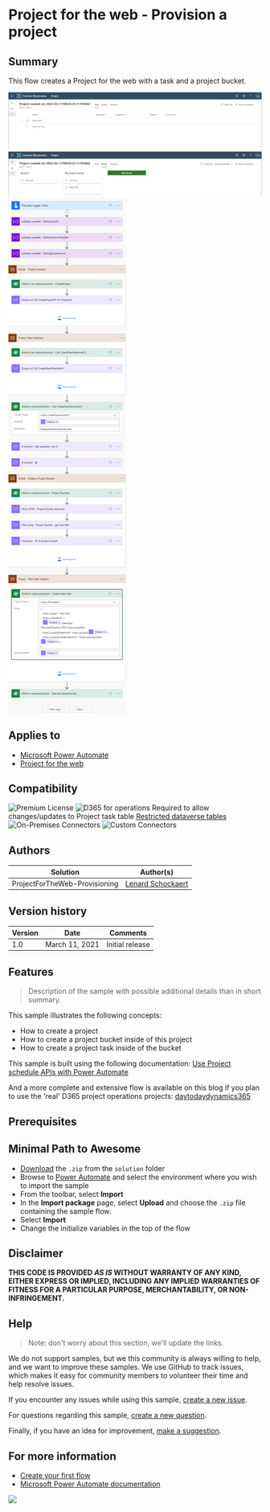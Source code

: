 # Project for the web - Provision a project

## Summary

This flow creates a Project for the web with a task and a project bucket.

![Result in project for the web Tasks](assets/Result1.png)
![Result in project for the web Project bucket](assets/Result2.png)
![Preview of the flow](assets/ConfiguredFlow.png)

## Applies to

* [Microsoft Power Automate](https://docs.microsoft.com/power-automate/)
* [Project for the web](https://support.microsoft.com/en-us/project)

## Compatibility

![Premium License](https://img.shields.io/badge/Premium%20License-Required-green.svg "required")
![D365 for operations](https://img.shields.io/badge/Premium%20License-Required-green.svg "required")
Required to allow changes/updates to Project task table [Restricted dataverse tables](https://docs.microsoft.com/en-us/powerapps/maker/data-platform/data-platform-restricted-entities) 
![On-Premises Connectors](https://img.shields.io/badge/On--Premises%20Connectors-No-green.svg "Does not use on-premise connectors")
![Custom Connectors](https://img.shields.io/badge/Custom%20Connectors-Not%20Required-green.svg "Does not use custom connectors")

## Authors

Solution|Author(s)
--------|---------
ProjectForTheWeb-Provisioning | [Lenard Schockaert](https://github.com/Lschockaert)

## Version history

Version|Date|Comments
-------|----|--------
1.0|March 11, 2021|Initial release

## Features

> Description of the sample with possible additional details than in short summary.

This sample illustrates the following concepts:

* How to create a project
* How to create a project bucket inside of this project
* How to create a project task inside of the bucket

This sample is built using the following documentation:
[Use Project schedule APIs with Power Automate](https://docs.microsoft.com/en-us/dynamics365/project-operations/project-management/scheduling-apis-powerautomate)

And a more complete and extensive flow is available on this blog if you plan to use the 'real' D365 project operations projects: [daytodaydynamics365](https://daytodaydynamics365.com/project-operations-and-project-for-the-web-schedule-api-guide-for-power-automate-users/)

## Prerequisites

## Minimal Path to Awesome

* [Download](./solution/ProjectForTheWeb-Provisioning.zip) the `.zip` from the `solution` folder
* Browse to [Power Automate](https://flow.microsoft.com/manage/environments) and select the environment where you wish to import the sample
* From the toolbar, select **Import**
* In the **Import package** page, select **Upload** and choose the `.zip` file containing the sample flow.
* Select **Import**
* Change the initialize variables in the top of the flow


## Disclaimer

**THIS CODE IS PROVIDED *AS IS* WITHOUT WARRANTY OF ANY KIND, EITHER EXPRESS OR IMPLIED, INCLUDING ANY IMPLIED WARRANTIES OF FITNESS FOR A PARTICULAR PURPOSE, MERCHANTABILITY, OR NON-INFRINGEMENT.**

## Help

> Note: don't worry about this section, we'll update the links.

We do not support samples, but we this community is always willing to help, and we want to improve these samples. We use GitHub to track issues, which makes it easy for  community members to volunteer their time and help resolve issues.

If you encounter any issues while using this sample, [create a new issue](https://github.com/pnp/powerautomate-samples/issues/new?assignees=&labels=Needs%3A+Triage+%3Amag%3A%2Ctype%3Abug-suspected&template=bug-report.yml&sample=YOURSAMPLENAME&authors=@YOURGITHUBUSERNAME&title=YOURSAMPLENAME%20-%20).

For questions regarding this sample, [create a new question](https://github.com/pnp/powerautomate-samples/issues/new?assignees=&labels=Needs%3A+Triage+%3Amag%3A%2Ctype%3Abug-suspected&template=question.yml&sample=YOURSAMPLENAME&authors=@YOURGITHUBUSERNAME&title=YOURSAMPLENAME%20-%20).

Finally, if you have an idea for improvement, [make a suggestion](https://github.com/pnp/powerautomate-samples/issues/new?assignees=&labels=Needs%3A+Triage+%3Amag%3A%2Ctype%3Abug-suspected&template=suggestion.yml&sample=YOURSAMPLENAME&authors=@YOURGITHUBUSERNAME&title=YOURSAMPLENAME%20-%20).

## For more information

- [Create your first flow](https://docs.microsoft.com/en-us/power-automate/getting-started#create-your-first-flow)
- [Microsoft Power Automate documentation](https://docs.microsoft.com/en-us/power-automate/)


<img src="https://telemetry.sharepointpnp.com/powerautomate-samples/samples/readme-template" />